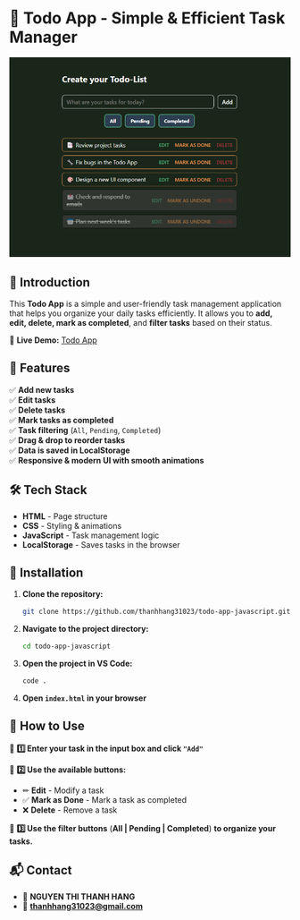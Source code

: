 # 📌 Todo App - Simple & Efficient Task Manager

![Todo App Demo](demo.png)

## 🚀 Introduction
This **Todo App** is a simple and user-friendly task management application that helps you organize your daily tasks efficiently. It allows you to **add, edit, delete, mark as completed**, and **filter tasks** based on their status.

🔗 **Live Demo:** [Todo App](https://thanhhang31023.github.io/todo-app-javascript/)

## 🎯 Features
✅ **Add new tasks**  
✅ **Edit tasks**  
✅ **Delete tasks**  
✅ **Mark tasks as completed**  
✅ **Task filtering** (`All`, `Pending`, `Completed`)  
✅ **Drag & drop to reorder tasks**  
✅ **Data is saved in LocalStorage**  
✅ **Responsive & modern UI with smooth animations**  

## 🛠️ Tech Stack
- **HTML** - Page structure  
- **CSS** - Styling & animations  
- **JavaScript** - Task management logic  
- **LocalStorage** - Saves tasks in the browser  

## 📝 Installation
1. **Clone the repository:**  
   ```bash
   git clone https://github.com/thanhhang31023/todo-app-javascript.git
   ```
2. **Navigate to the project directory:**
   ```sh
   cd todo-app-javascript

   ```
3. **Open the project in VS Code:**
   ```sh
   code .
   ```
4. **Open `index.html` in your browser**

## 📌 How to Use

🔴 **1️⃣ Enter your task in the input box and click `"Add"`**  

🔵 **2️⃣ Use the available buttons:**  
- ✏ **Edit** - Modify a task  
- ✅ **Mark as Done** - Mark a task as completed  
- ❌ **Delete** - Remove a task  

🔷 **3️⃣ Use the filter buttons** (**All | Pending | Completed**) **to organize your tasks.**

## 📬 Contact
- 👤 **NGUYEN THI THANH HANG**
- 📧 **thanhhang31023@gmail.com**

